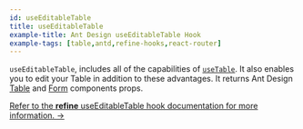```yaml
---
id: useEditableTable
title: useEditableTable
example-title: Ant Design useEditableTable Hook
example-tags: [table,antd,refine-hooks,react-router]
---
```


`useEditableTable`, includes all of the capabilities of [`useTable`](/docs/api-reference/antd/hooks/table/useTable/). It also enables you to edit your Table in addition to these advantages. It returns Ant Design [Table](https://ant.design/components/table/#API) and [Form](https://ant.design/components/form/#API) components props.

[Refer to the **refine** useEditableTable hook documentation for more information. →](/docs/api-reference/antd/hooks/table/useEditableTable/)

<CodeSandboxExample path="table-antd-use-editable-table" />
